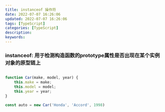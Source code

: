 ```yaml
---
title: instanceof 操作符
date: 2022-07-07 16:26:06
updated: 2022-07-07 16:26:06
tags: [TypeScript]
categories: [TypeScript]
description:
keywords:
---
```


### instanceof: 用于检测构造函数的prototype属性是否出现在某个实例对象的原型链上

```ts

function Car(make, model, year) {
	this.make = make;
	this.model = model;
	this.year = year;
}

const auto = new Car('Honda', 'Accord', 1998)

```

